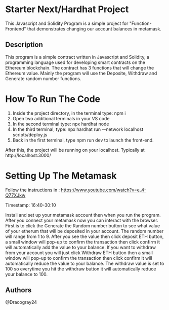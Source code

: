 # Starter Next/Hardhat Project

This Javascript and Solidity Program is a simple project for "Function-Frontend" that demonstrates changing our account balances in metamask. 


## Description
This program is a simple contract written in Javascript and Solidity, a programming language used for developing smart contracts on the Ethereum blockchain. The contract has 3 functions that will change the Ethereum value. Mainly the program will use the Deposite, Withdraw and Generate random number functions.

# How To Run The Code
1. Inside the project directory, in the terminal type: npm i
2. Open two additional terminals in your VS code
3. In the second terminal type: npx hardhat node
4. In the third terminal, type: npx hardhat run --network localhost scripts/deploy.js
5. Back in the first terminal, type npm run dev to launch the front-end.

After this, the project will be running on your localhost. 
Typically at http://localhost:3000/

# Setting Up The Metamask
Follow the instructions in :
https://www.youtube.com/watch?v=e_4-Q77XJkw

Timestamp:
16:40-30:10

Install and set up your metamask account then when you run the program. After you connect your metamask now you can interact with the browser. First is to click the Generate the Random number button to see what value of your etherum that will be deposited in your account. The random number will range from 1 to 9. After you see the value then click deposit ETH button, a small window will pop-up to confirm the transaction then click confirm it will automatically add the value to your balance. If you want to withdraw from your account you will just click Withdraw ETH button then a small window will pop-up to confirm the transaction then click confirm it will automatically reduce the value to your balance. The withdraw value is set to 100 so everytime you hit the withdraw button it will automatically reduce your balance to 100. 



## Authors
@Dracogray24
